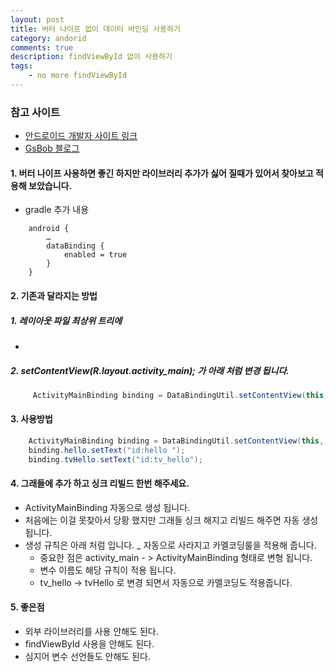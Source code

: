 ```yaml
---
layout: post
title: 버터 나이프 없이 데이터 바인딩 사용하기
category: andorid
comments: true
description: findViewById 없이 사용하기
tags:
    - no more findViewById
---
```




### 참고 사이트 
 - [안드로이드 개발자 사이트 링크](https://developer.android.com/topic/libraries/data-binding/index.html#studio_support)
 - [GsBob 블로그](http://gogorchg.tistory.com/entry/Android-DataBinding-findViewById-이제-안녕)


#### 1. 버터 나이프 사용하면 좋긴 하지만 라이브러리 추가가 싫어 질때가 있어서 찾아보고 적용해 보았습니다.
 - gradle 추가 내용
```grldle
    android {
        …
        dataBinding {
            enabled = true
        }
    }
```
 
#### 2. 기존과 달라지는 방법
 
 ##### 1. 레이아웃 파일 최상위 트리에 

  - <script src="https://gist.github.com/pyeongho/90ec3c115ae62ecc49f398f40b55e8d6.js"></script>


 ##### 2. setContentView(R.layout.activity_main); 가 아래 처럼 변경 됩니다.

```java
     ActivityMainBinding binding = DataBindingUtil.setContentView(this, R.layout.activity_main);
```

#### 3. 사용방법

```java
    ActivityMainBinding binding = DataBindingUtil.setContentView(this, R.layout.activity_main);
    binding.hello.setText("id:hello ");
    binding.tvHello.setText("id:tv_hello");
``` 

#### 4. 그래들에 추가 하고 싱크 리빌드 한번 해주세요.
 - ActivityMainBinding 자동으로 생성 됩니다. 
 - 처음에는 이걸 못찾아서 당황 했지만 그래들 싱크 해지고 리빌드 해주면 자동 생성 됩니다.
 - 생성 규칙은 아래 처럼 입니다. _ 자동으로 사라지고 카멜코딩룰을 적용해 줍니다.
   - 중요한 점은  activity_main - > ActivityMainBinding 형태로 변형 됩니다.
   - 변수 이름도 해당 규칙이 적용 됩니다. 
   - tv_hello -> tvHello 로 변경 되면서 자동으로 카멜코딩도 적용줍니다.

#### 5. 좋은점
  - 외부 라이브러리를 사용 안해도 된다.
  - findViewById 사용을 안해도 된다.
  - 심지어 변수 선언들도 안해도 된다.
